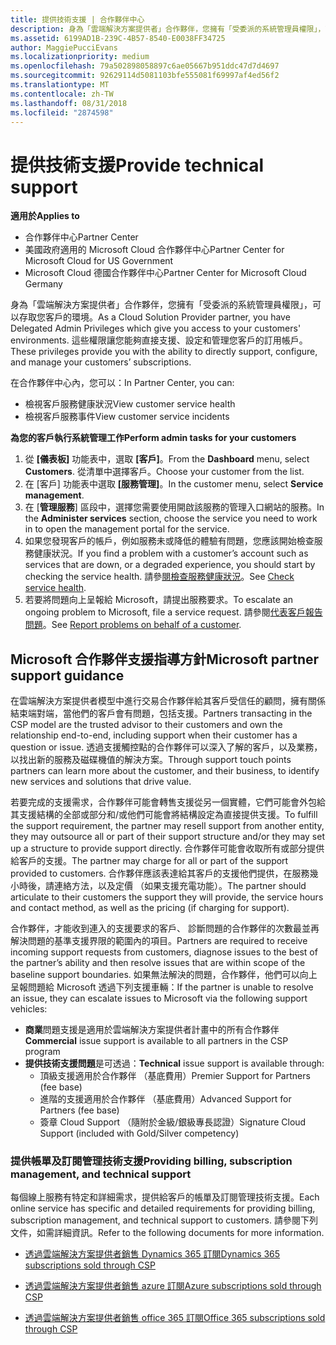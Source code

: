 ```yaml
---
title: 提供技術支援 | 合作夥伴中心
description: 身為「雲端解決方案提供者」合作夥伴，您擁有「受委派的系統管理員權限」，可以存取您客戶的環境。
ms.assetid: 6199AD1B-239C-4B57-8540-E0038FF34725
author: MaggiePucciEvans
ms.localizationpriority: medium
ms.openlocfilehash: 79a502898058897c6ae05667b951ddc47d7d4697
ms.sourcegitcommit: 92629114d5081103bfe555081f69997af4ed56f2
ms.translationtype: MT
ms.contentlocale: zh-TW
ms.lasthandoff: 08/31/2018
ms.locfileid: "2874598"
---
```

# <a name="provide-technical-support"></a><span data-ttu-id="103f7-103">提供技術支援</span><span class="sxs-lookup"><span data-stu-id="103f7-103">Provide technical support</span></span>

**<span data-ttu-id="103f7-104">適用於</span><span class="sxs-lookup"><span data-stu-id="103f7-104">Applies to</span></span>**

-  <span data-ttu-id="103f7-105">合作夥伴中心</span><span class="sxs-lookup"><span data-stu-id="103f7-105">Partner Center</span></span>
-  <span data-ttu-id="103f7-106">美國政府適用的 Microsoft Cloud 合作夥伴中心</span><span class="sxs-lookup"><span data-stu-id="103f7-106">Partner Center for Microsoft Cloud for US Government</span></span>
-  <span data-ttu-id="103f7-107">Microsoft Cloud 德國合作夥伴中心</span><span class="sxs-lookup"><span data-stu-id="103f7-107">Partner Center for Microsoft Cloud Germany</span></span>

<span data-ttu-id="103f7-108">身為「雲端解決方案提供者」合作夥伴，您擁有「受委派的系統管理員權限」，可以存取您客戶的環境。</span><span class="sxs-lookup"><span data-stu-id="103f7-108">As a Cloud Solution Provider partner, you have Delegated Admin Privileges which give you access to your customers' environments.</span></span> <span data-ttu-id="103f7-109">這些權限讓您能夠直接支援、設定和管理您客戶的訂用帳戶。</span><span class="sxs-lookup"><span data-stu-id="103f7-109">These privileges provide you with the ability to directly support, configure, and manage your customers’ subscriptions.</span></span>

<span data-ttu-id="103f7-110">在合作夥伴中心內，您可以：</span><span class="sxs-lookup"><span data-stu-id="103f7-110">In Partner Center, you can:</span></span>

-   <span data-ttu-id="103f7-111">檢視客戶服務健康狀況</span><span class="sxs-lookup"><span data-stu-id="103f7-111">View customer service health</span></span>
-   <span data-ttu-id="103f7-112">檢視客戶服務事件</span><span class="sxs-lookup"><span data-stu-id="103f7-112">View customer service incidents</span></span>

**<span data-ttu-id="103f7-113">為您的客戶執行系統管理工作</span><span class="sxs-lookup"><span data-stu-id="103f7-113">Perform admin tasks for your customers</span></span>**

1.  <span data-ttu-id="103f7-114">從 **\[儀表板\]** 功能表中，選取 **\[客戶\]**。</span><span class="sxs-lookup"><span data-stu-id="103f7-114">From the **Dashboard** menu, select **Customers**.</span></span> <span data-ttu-id="103f7-115">從清單中選擇客戶。</span><span class="sxs-lookup"><span data-stu-id="103f7-115">Choose your customer from the list.</span></span>
2.  <span data-ttu-id="103f7-116">在 \[客戶\] 功能表中選取 **\[服務管理\]**。</span><span class="sxs-lookup"><span data-stu-id="103f7-116">In the customer menu, select **Service management**.</span></span>
3.  <span data-ttu-id="103f7-117">在 [**管理服務**] 區段中，選擇您需要使用開啟該服務的管理入口網站的服務。</span><span class="sxs-lookup"><span data-stu-id="103f7-117">In the **Administer services** section, choose the service you need to work in to open the management portal for the service.</span></span>
4.  <span data-ttu-id="103f7-118">如果您發現客戶的帳戶，例如服務未或降低的體驗有問題，您應該開始檢查服務健康狀況。</span><span class="sxs-lookup"><span data-stu-id="103f7-118">If you find a problem with a customer’s account such as services that are down, or a degraded experience, you should start by checking the service health.</span></span> <span data-ttu-id="103f7-119">請參[閱檢查服務健康狀況](check-service-health.md)。</span><span class="sxs-lookup"><span data-stu-id="103f7-119">See [Check service health](check-service-health.md).</span></span>
5.  <span data-ttu-id="103f7-120">若要將問題向上呈報給 Microsoft，請提出服務要求。</span><span class="sxs-lookup"><span data-stu-id="103f7-120">To escalate an ongoing problem to Microsoft, file a service request.</span></span> <span data-ttu-id="103f7-121">請參閱[代表客戶報告問題](report-problems-on-behalf-of-a-customer.md)。</span><span class="sxs-lookup"><span data-stu-id="103f7-121">See [Report problems on behalf of a customer](report-problems-on-behalf-of-a-customer.md).</span></span>

 
## <a name="microsoft-partner-support-guidance"></a><span data-ttu-id="103f7-122">Microsoft 合作夥伴支援指導方針</span><span class="sxs-lookup"><span data-stu-id="103f7-122">Microsoft partner support guidance</span></span>

<span data-ttu-id="103f7-123">在雲端解決方案提供者模型中進行交易合作夥伴給其客戶受信任的顧問，擁有關係結束端對端，當他們的客戶會有問題，包括支援。</span><span class="sxs-lookup"><span data-stu-id="103f7-123">Partners transacting in the CSP model are the trusted advisor to their customers and own the relationship end-to-end, including support when their customer has a question or issue.</span></span> <span data-ttu-id="103f7-124">透過支援觸控點的合作夥伴可以深入了解的客戶，以及業務，以找出新的服務及磁碟機值的解決方案。</span><span class="sxs-lookup"><span data-stu-id="103f7-124">Through support touch points partners can learn more about the customer, and their business, to identify new services and solutions that drive value.</span></span>

<span data-ttu-id="103f7-125">若要完成的支援需求，合作夥伴可能會轉售支援從另一個實體，它們可能會外包給其支援結構的全部或部分和/或他們可能會將結構設定為直接提供支援。</span><span class="sxs-lookup"><span data-stu-id="103f7-125">To fulfill the support requirement, the partner may resell support from another entity, they may outsource all or part of their support structure and/or they may set up a structure to provide support directly.</span></span>  <span data-ttu-id="103f7-126">合作夥伴可能會收取所有或部分提供給客戶的支援。</span><span class="sxs-lookup"><span data-stu-id="103f7-126">The partner may charge for all or part of the support provided to customers.</span></span> <span data-ttu-id="103f7-127">合作夥伴應該表達給其客戶的支援他們提供，在服務幾小時後，請連絡方法，以及定價 （如果支援充電功能）。</span><span class="sxs-lookup"><span data-stu-id="103f7-127">The partner should articulate to their customers the support they will provide, the service hours and contact method, as well as the pricing (if charging for support).</span></span> 

<span data-ttu-id="103f7-128">合作夥伴，才能收到連入的支援要求的客戶、 診斷問題的合作夥伴的次數最並再解決問題的基準支援界限的範圍內的項目。</span><span class="sxs-lookup"><span data-stu-id="103f7-128">Partners are required to receive incoming support requests from customers, diagnose issues to the best of the partner’s ability and then resolve issues that are within scope of the baseline support boundaries.</span></span> <span data-ttu-id="103f7-129">如果無法解決的問題，合作夥伴，他們可以向上呈報問題給 Microsoft 透過下列支援車輛：</span><span class="sxs-lookup"><span data-stu-id="103f7-129">If the partner is unable to resolve an issue, they can escalate issues to Microsoft via the following support vehicles:</span></span>

- <span data-ttu-id="103f7-130">**商業**問題支援是適用於雲端解決方案提供者計畫中的所有合作夥伴</span><span class="sxs-lookup"><span data-stu-id="103f7-130">**Commercial** issue support is available to all partners in the CSP program</span></span>
-   <span data-ttu-id="103f7-131">**提供技術支援問題**是可透過：</span><span class="sxs-lookup"><span data-stu-id="103f7-131">**Technical** issue support is available through:</span></span>
    -   <span data-ttu-id="103f7-132">頂級支援適用於合作夥伴 （基底費用）</span><span class="sxs-lookup"><span data-stu-id="103f7-132">Premier Support for Partners (fee base)</span></span>
    -   <span data-ttu-id="103f7-133">進階的支援適用於合作夥伴 （基底費用）</span><span class="sxs-lookup"><span data-stu-id="103f7-133">Advanced Support for Partners (fee base)</span></span>
    -   <span data-ttu-id="103f7-134">簽章 Cloud Support （隨附於金級/銀級專長認證）</span><span class="sxs-lookup"><span data-stu-id="103f7-134">Signature Cloud Support (included with Gold/Silver competency)</span></span>

### <a name="providing-billing-subscription-management-and-technical-support"></a><span data-ttu-id="103f7-135">提供帳單及訂閱管理技術支援</span><span class="sxs-lookup"><span data-stu-id="103f7-135">Providing billing, subscription management, and technical support</span></span> 

<span data-ttu-id="103f7-136">每個線上服務有特定和詳細需求，提供給客戶的帳單及訂閱管理技術支援。</span><span class="sxs-lookup"><span data-stu-id="103f7-136">Each online service has specific and detailed requirements for providing billing, subscription management, and technical support to customers.</span></span> <span data-ttu-id="103f7-137">請參閱下列文件，如需詳細資訊。</span><span class="sxs-lookup"><span data-stu-id="103f7-137">Refer to the following documents for more information.</span></span>

-   [<span data-ttu-id="103f7-138">透過雲端解決方案提供者銷售 Dynamics 365 訂閱</span><span class="sxs-lookup"><span data-stu-id="103f7-138">Dynamics 365 subscriptions sold through CSP</span></span>](https://www.microsoftpartnercommunity.com/t5/CSP/Microsoft-Partner-Support-Guidance/m-p/5262#M30)

-   [<span data-ttu-id="103f7-139">透過雲端解決方案提供者銷售 azure 訂閱</span><span class="sxs-lookup"><span data-stu-id="103f7-139">Azure subscriptions sold through CSP</span></span>](https://www.microsoftpartnercommunity.com/t5/CSP/Microsoft-Partner-Support-Guidance/m-p/5263#M31)

-   [<span data-ttu-id="103f7-140">透過雲端解決方案提供者銷售 office 365 訂閱</span><span class="sxs-lookup"><span data-stu-id="103f7-140">Office 365 subscriptions sold through CSP</span></span>](https://www.microsoftpartnercommunity.com/t5/CSP/Microsoft-Partner-Support-Guidance/m-p/5264#M32)
 




